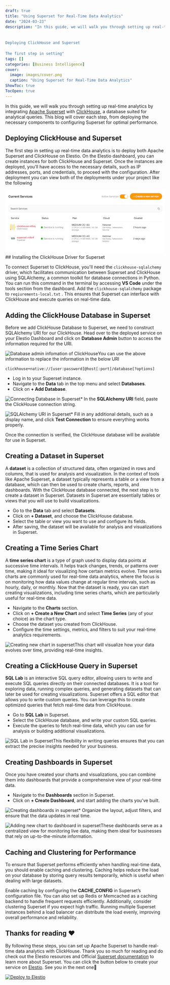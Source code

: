 ```yaml
---
draft: true
title: "Using Superset for Real-Time Data Analytics"
date: "2024-03-23"
description: "In this guide, we will walk you through setting up real-time analytics by integrating Apache Superset with ClickHouse, a database suited for analytical queries. This blog will cover each step, from deploying the necessary components to configuring Superset for optimal performance.


Deploying ClickHouse and Superset

The first step in setting"
tags: []
categories: [Business Intelligence]
cover:
  image: images/cover.png
  caption: "Using Superset for Real-Time Data Analytics"
ShowToc: true
TocOpen: true
---
```



In this guide, we will walk you through setting up real\-time analytics by integrating [Apache Superset](https://elest.io/open-source/superset?ref=blog.elest.io) with [ClickHouse](https://elest.io/open-source/clickhouse?ref=blog.elest.io), a database suited for analytical queries. This blog will cover each step, from deploying the necessary components to configuring Superset for optimal performance.

## Deploying ClickHouse and Superset

The first step in setting up real\-time data analytics is to deploy both Apache Superset and ClickHouse on Elestio. On the Elestio dashboard, you can create instances for both ClickHouse and Superset. Once the instances are deployed, you’ll have access to the necessary details, such as IP addresses, ports, and credentials, to proceed with the configuration. After deployment you can view both of the deployments under your project like the following

![Deployed ClickHouse and Superset on Elestio](images/image-3.png)## Installing the ClickHouse Driver for Superset

To connect Superset to ClickHouse, you'll need the `clickhouse-sqlalchemy` driver, which facilitates communication between Superset and ClickHouse using SQLAlchemy, a common toolkit for database connections in Python. You can run this command in the terminal by accessing **VS Code** under the tools section from the dashboard. Add the `clickhouse-sqlalchemy` package to `reqiurements-local.txt` . This ensures that Superset can interface with ClickHouse and execute queries on real\-time data.

## Adding the ClickHouse Database in Superset

Before we add ClickHouse Database to Superset, we need to construct SQLAlchemy URI for our ClickHouse. Head over to the deployed service on your Elestio Dashboard and click on **Database Admin** button to access the information required for the URI.

![Database admin infomation of ClickHouse](https://blog.elest.io/content/images/2024/10/Screenshot-2024-10-03-at-11.55.47-AM.jpg)You can use the above information to replace the information in the below URI


```
clickhouse+native://[user:password]@host[:port]/database[?options]

```
* Log in to your Superset instance.
* Navigate to the **Data** tab in the top menu and select **Databases**.
* Click on **\+ Add Database**.

![Connecting Database in Superset](https://blog.elest.io/content/images/2024/10/Screenshot-2024-10-03-at-12.01.34-PM.jpg)* In the **SQLAlchemy URI** field, paste the ClickHouse connection string.

![SQLAlchemy URI in Superset](https://blog.elest.io/content/images/2024/10/image-4.png)* Fill in any additional details, such as a display name, and click **Test Connection** to ensure everything works properly.

Once the connection is verified, the ClickHouse database will be available for use in Superset.

## Creating a Dataset in Superset

A **dataset** is a collection of structured data, often organized in rows and columns, that is used for analysis and visualization. In the context of tools like Apache Superset, a dataset typically represents a table or a view from a database, which can then be used to create charts, reports, and dashboards. With the ClickHouse database connected, the next step is to create a dataset in Superset. Datasets in Superset are essentially tables or views that you will use to build visualizations.

* Go to the **Data** tab and select **Datasets**.
* Click on **\+ Dataset**, and choose the ClickHouse database.
* Select the table or view you want to use and configure its fields.
* After saving, the dataset will be available for analysis and visualizations in Superset.

## Creating a Time Series Chart

A **time series chart** is a type of graph used to display data points at successive time intervals. It helps track changes, trends, or patterns over time, making it ideal for visualizing how certain metrics evolve. Time series charts are commonly used for real\-time data analytics, where the focus is on monitoring how data values change at regular time intervals, such as hourly, daily, or monthly. Now that the dataset is ready, you can start creating visualizations, including time series charts, which are particularly useful for real\-time data.

* Navigate to the **Charts** section.
* Click on **\+ Create a New Chart** and select **Time Series** (any of your choice) as the chart type.
* Choose the dataset you created from ClickHouse.
* Configure the time settings, metrics, and filters to suit your real\-time analytics requirements.

![Creating new chart in superset](https://blog.elest.io/content/images/2024/10/image-5.png)This chart will visualize how your data evolves over time, providing real\-time insights.

## Creating a ClickHouse Query in Superset

**SQL Lab** is an interactive SQL query editor, allowing users to write and execute SQL queries directly on their connected databases. It is a tool for exploring data, running complex queries, and generating datasets that can later be used for creating visualizations. Superset offers a SQL editor that allows you to write custom queries. You can leverage this to create optimized queries that fetch real\-time data from ClickHouse.

* Go to **SQL Lab** in Superset.
* Select the ClickHouse database, and write your custom SQL queries.
* Execute the queries to fetch real\-time data, which you can use for analysis or building additional visualizations.

![SQL Lab in Superset](https://blog.elest.io/content/images/2024/10/Screenshot-2024-10-03-at-1.23.21-PM.jpg)This flexibility in writing queries ensures that you can extract the precise insights needed for your business.

## Creating Dashboards in Superset

Once you have created your charts and visualizations, you can combine them into dashboards that provide a comprehensive view of your real\-time data.

* Navigate to the **Dashboards** section in Superset.
* Click on **\+ Create Dashboard**, and start adding the charts you've built.

![Creating dashboards in superset](https://blog.elest.io/content/images/2024/10/Screenshot-2024-10-03-at-1.29.08-PM.jpg)* Organize the layout, adjust filters, and ensure that the data updates in real time.

![Adding new chart to dashboard in superset](https://blog.elest.io/content/images/2024/10/Screenshot-2024-10-03-at-1.30.46-PM.jpg)These dashboards serve as a centralized view for monitoring live data, making them ideal for businesses that rely on up\-to\-the\-minute information.

## Caching and Clustering for Performance

To ensure that Superset performs efficiently when handling real\-time data, you should enable caching and clustering. Caching helps reduce the load on your database by storing query results temporarily, which is useful when dealing with large datasets.

Enable caching by configuring the **CACHE\_CONFIG** in Superset’s configuration file. You can also set up Redis or Memcached as a caching backend to handle frequent requests efficiently. Additionally, consider clustering Superset if you expect high traffic. Running multiple Superset instances behind a load balancer can distribute the load evenly, improving overall performance and reliability.

## **Thanks for reading ❤️**

By following these steps, you can set up Apache Superset to handle real\-time data analytics with ClickHouse. Thank you so much for reading and do check out the Elestio resources and Official [Superset documentation](https://superset.apache.org/docs/intro/?ref=blog.elest.io) to learn more about Superset. You can click the button below to create your service on [Elestio](https://elest.io/open-source/superset?ref=blog.elest.io). See you in the next one👋




[![Deploy to Elestio](https://elest.io/images/logos/deploy-to-elestio-btn.png)](https://elest.io/open-source/superset?ref=blog.elest.io)



